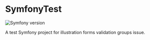 SymfonyTest
===========

![Symfony version](https://img.shields.io/badge/Symfony-2.8-green.svg?style=plastic)

A test Symfony project for illustration forms validation groups issue.
